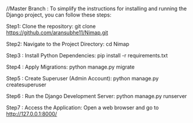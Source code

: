 //Master Branch :
To simplify the instructions for installing and running the Django project, you can follow these steps:

Step1: Clone the repository:
git clone https://github.com/aransubhe11/Nimap.git

Step2: Navigate to the Project Directory:
cd Nimap

Step3 : Install Python Dependencies:
pip install -r requirements.txt

Step4 : Apply Migrations:
python manage.py migrate

Step5 : Create Superuser (Admin Account):
python manage.py createsuperuser

Step6 : Run the Django Development Server:
python manage.py runserver

Step7 : Access the Application:
Open a web browser and go to http://127.0.0.1:8000/
